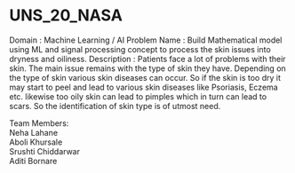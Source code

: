 # UNS_20_NASA

Domain : Machine Learning / AI
Problem Name : Build Mathematical model using ML and signal processing concept to process the skin issues into dryness and oiliness.
Description : Patients face a lot of problems with their skin. The main issue remains with the type of skin they have. Depending on the type of skin various skin diseases can occur. So if the skin is too dry it may start to peel and lead to various skin diseases like Psoriasis, Eczema etc. likewise too oily skin can lead to pimples which in turn can lead to scars. So the identification of skin type is of utmost need.

Team Members:<br>
Neha Lahane<br>
Aboli Khursale<br>
Srushti Chiddarwar<br> 
Aditi Bornare<br>
